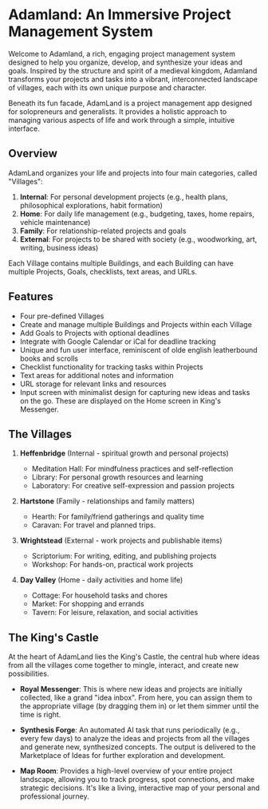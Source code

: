 # Adamland: An Immersive Project Management System

Welcome to Adamland, a rich, engaging project management system designed to help you organize, develop, and synthesize your ideas and goals. Inspired by the structure and spirit of a medieval kingdom, Adamland transforms your projects and tasks into a vibrant, interconnected landscape of villages, each with its own unique purpose and character.

Beneath its fun facade, AdamLand is a project management app designed for solopreneurs and generalists. It provides a holistic approach to managing various aspects of life and work through a simple, intuitive interface.

## Overview

AdamLand organizes your life and projects into four main categories, called "Villages":

1. **Internal**: For personal development projects (e.g., health plans, philosophical explorations, habit formation)
2. **Home**: For daily life management (e.g., budgeting, taxes, home repairs, vehicle maintenance)
3. **Family**: For relationship-related projects and goals
4. **External**: For projects to be shared with society (e.g., woodworking, art, writing, business ideas)

Each Village contains multiple Buildings, and each Building can have multiple Projects, Goals, checklists, text areas, and URLs.

## Features

- Four pre-defined Villages
- Create and manage multiple Buildings and Projects within each Village
- Add Goals to Projects with optional deadlines
- Integrate with Google Calendar or iCal for deadline tracking
- Unique and fun user interface, reminiscent of olde english leatherbound books and scrolls
- Checklist functionality for tracking tasks within Projects
- Text areas for additional notes and information
- URL storage for relevant links and resources
- Input screen with minimalist design for capturing new ideas and tasks on the go. These are displayed on the Home screen in King's Messenger.


## The Villages

1. **Heffenbridge** (Internal - spiritual growth and personal projects)
   - Meditation Hall: For mindfulness practices and self-reflection
   - Library: For personal growth resources and learning
   - Laboratory: For creative self-expression and passion projects

2. **Hartstone** (Family - relationships and family matters)
   - Hearth: For family/friend gatherings and quality time
   - Caravan: For travel and planned trips.

3. **Wrightstead** (External - work projects and publishable items)
   - Scriptorium: For writing, editing, and publishing projects
   - Workshop: For hands-on, practical work projects

4. **Day Valley** (Home - daily activities and home life)
   - Cottage: For household tasks and chores
   - Market: For shopping and errands
   - Tavern: For leisure, relaxation, and social activities

## The King's Castle

At the heart of AdamLand lies the King's Castle, the central hub where ideas from all the villages come together to mingle, interact, and create new possibilities.

- **Royal Messenger**: This is where new ideas and projects are initially collected, like a grand "idea inbox". From here, you can assign them to the appropriate village (by dragging them in) or let them simmer until the time is right.
   
- **Synthesis Forge**: An automated AI task that runs periodically (e.g., every few days) to analyze the ideas and projects from all the villages and generate new, synthesized concepts. The output is delivered to the Marketplace of Ideas for further exploration and development.
   
- **Map Room**: Provides a high-level overview of your entire project landscape, allowing you to track progress, spot connections, and make strategic decisions. It's like a living, interactive map of your personal and professional journey.
